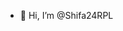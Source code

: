 - 👋 Hi, I’m @Shifa24RPL

<!---
Shifa24RPL/Shifa24RPL is a ✨ special ✨ repository because its `README.md` (this file) appears on your GitHub profile.
You can click the Preview link to take a look at your changes.
--->
